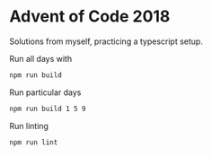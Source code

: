 # Advent of Code 2018

Solutions from myself, practicing a typescript setup.

Run all days with

```sh
npm run build
```

Run particular days

```sh
npm run build 1 5 9
```

Run linting

```sh
npm run lint
```
